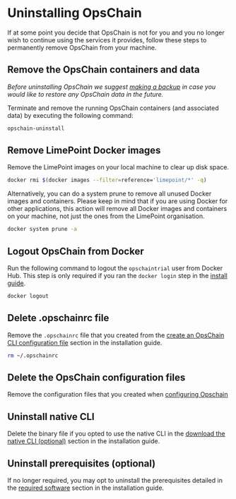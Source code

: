# Uninstalling OpsChain

If at some point you decide that OpsChain is not for you and you no longer wish to continue using the services it provides, follow these steps to permanently remove OpsChain from your machine.

## Remove the OpsChain containers and data

_Before uninstalling OpsChain we suggest [making a backup](maintenance/backups.md) in case you would like to restore any OpsChain data in the future._

Terminate and remove the running OpsChain containers (and associated data) by executing the following command:

```bash
opschain-uninstall
```

## Remove LimePoint Docker images

Remove the LimePoint images on your local machine to clear up disk space.

```bash
docker rmi $(docker images --filter=reference='limepoint/*' -q)
```

Alternatively, you can do a system prune to remove all unused Docker images and containers. Please keep in mind that if you are using Docker for other applications, this action will remove all Docker images and containers on your machine, not just the ones from the LimePoint organisation.

```bash
docker system prune -a
```

## Logout OpsChain from Docker

Run the following command to logout the `opschaintrial` user from Docker Hub. This step is only required if you ran the `docker login` step in the [install guide](installation.md#configure-docker-hub-access-optiona).

```bash
docker logout
```

## Delete .opschainrc file

Remove the `.opschainrc` file that you created from the [create an OpsChain CLI configuration file](installation.md#create-an-opschain-cli-configuration-file) section in the installation guide.

```bash
rm ~/.opschainrc
```

## Delete the OpsChain configuration files

Remove the configuration files that you created when [configuring Opschain](installation.md#configure-opschain)

## Uninstall native CLI

Delete the binary file if you opted to use the native CLI in the [download the native CLI (optional)](installation.md#download-the-native-cli-optional) section in the installation guide.

## Uninstall prerequisites (optional)

If no longer required, you may opt to uninstall the prerequisites detailed in the [required software](installation.md#required-software) section in the installation guide.
